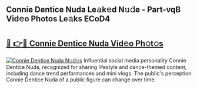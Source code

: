 ## Connie Dentice Nuda Le𝚊k𝚎d N𝚞𝚍e - Part-vqB Vid𝚎o Photos Le𝚊ks ECoD4

# <h2><a href="http://fbbaty.evod.top/?m=Connie+Dentice+Nuda">🔗 👉🔴 Connie Dentice Nuda Vid𝚎o Ph𝚘t𝚘s</a></h2>

[![Connie Dentice Nuda N𝚞d𝚎s](https://i.imgur.com/8V9OHl7.gif)](http://fbbaty.evod.top/?m=Connie+Dentice+Nuda)
Influential social media personality Connie Dentice Nuda, recognized for sharing lifestyle and dance-themed content, including dance trend performances and mini vlogs. The public's perception Connie Dentice Nuda of a public figure can change over time. 
